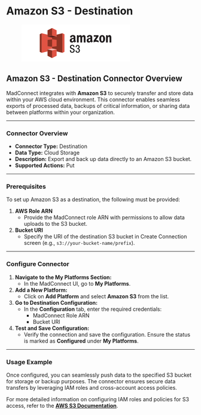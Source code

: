 # Amazon S3 - Destination

<div align="left">

<figure><img src=".gitbook/assets/image (73).png" alt="" width="290"><figcaption></figcaption></figure>

</div>

## **Amazon S3 - Destination Connector Overview**

MadConnect integrates with **Amazon S3** to securely transfer and store data within your AWS cloud environment. This connector enables seamless exports of processed data, backups of critical information, or sharing data between platforms within your organization.

***

### **Connector Overview**

* **Connector Type:** Destination
* **Data Type:** Cloud Storage
* **Description:** Export and back up data directly to an Amazon S3 bucket.
* **Supported Actions:** Put

***

### **Prerequisites**

To set up Amazon S3 as a destination, the following must be provided:

1. **AWS Role ARN**
   * Provide the MadConnect role ARN with permissions to allow data uploads to the S3 bucket.
2. **Bucket URI**
   * Specify the URI of the destination S3 bucket in Create Connection screen (e.g., `s3://your-bucket-name/prefix`).

***

### **Configure Connector**

1. **Navigate to the My Platforms Section:**
   * In the MadConnect UI, go to **My Platforms**.
2. **Add a New Platform:**
   * Click on **Add Platform** and select **Amazon S3** from the list.
3. **Go to Destination Configuration:**
   * In the **Configuration** tab, enter the required credentials:
     * MadConnect Role ARN
     * Bucket URI
4. **Test and Save Configuration:**
   * Verify the connection and save the configuration. Ensure the status is marked as **Configured** under **My Platforms**.

***

### **Usage Example**

Once configured, you can seamlessly push data to the specified S3 bucket for storage or backup purposes. The connector ensures secure data transfers by leveraging IAM roles and cross-account access policies.

For more detailed information on configuring IAM roles and policies for S3 access, refer to the [**AWS S3 Documentation**](https://docs.aws.amazon.com/AmazonRDS/latest/AuroraUserGuide/AuroraMySQL.Integrating.Authorizing.IAM.S3CreatePolicy.html).
